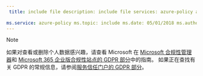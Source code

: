 ```yaml
---
 title: include file description: include file services: azure-policy author: eross-msft
 
ms.service: azure-policy ms.topic: include ms.date: 05/01/2018 ms.author: lizross ms.custom: include file
---
```


>[!Note]
>如果对查看或删除个人数据感兴趣，请查看 Microsoft 在 [Microsoft 合规性管理器](https://servicetrust.microsoft.com/ComplianceManager)和 [Microsoft 365 企业版合规性站点的 GDPR 部分](https://docs.microsoft.com/en-us/microsoft-365/compliance/gdpr)中的指南。 如果正在查找有关 GDPR 的常规信息，请参阅[服务信任门户的 GDPR 部分](https://servicetrust.microsoft.com/ViewPage/GDPRGetStarted)。